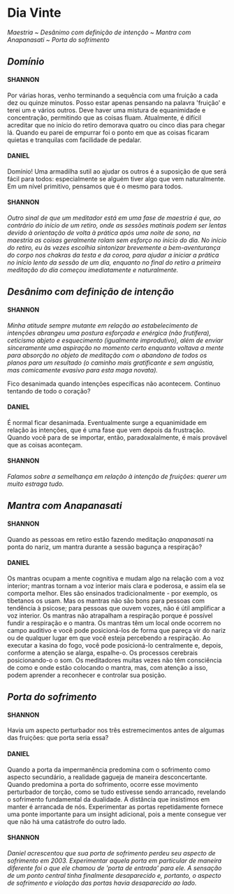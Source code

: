 # Dia Vinte

_Maestria ~ Desânimo com definição de intenção ~ Mantra com Anapanasati ~ Porta do sofrimento_

## _Domínio_

#### SHANNON

Por várias horas, venho terminando a sequência com uma fruição a cada dez ou quinze minutos. Posso estar apenas pensando na palavra 'fruição' e terei um e vários outros. Deve haver uma mistura de equanimidade e concentração, permitindo que as coisas fluam. Atualmente, é difícil acreditar que no início do retiro demorava quatro ou cinco dias para chegar lá. Quando eu parei de empurrar foi o ponto em que as coisas ficaram quietas e tranquilas com facilidade de pedalar.

#### DANIEL

Domínio! Uma armadilha sutil ao ajudar os outros é a suposição de que será fácil para todos: especialmente se alguém tiver algo que vem naturalmente. Em um nível primitivo, pensamos que é o mesmo para todos.

#### SHANNON

_Outro sinal de que um meditador está em uma fase de maestria é que, ao contrário do início de um retiro, onde as sessões matinais podem ser lentas devido à orientação de volta à prática após uma noite de sono, na maestria as coisas geralmente rolam sem esforço no início do dia. No início do retiro, eu às vezes escolhia sintonizar brevemente a bem-aventurança do corpo nos chakras da testa e da coroa, para ajudar a iniciar a prática no início lento da sessão de um dia, enquanto no final do retiro a primeira meditação do dia começou imediatamente e naturalmente._

## _Desânimo com definição de intenção_

#### SHANNON

_Minha atitude sempre mutante em relação ao estabelecimento de intenções abrangeu uma postura esforçada e enérgica (não frutífera), ceticismo abjeto e esquecimento (igualmente improdutivo), além de enviar sinceramente uma aspiração no momento certo enquanto voltava a mente para absorção no objeto de meditação com o abandono de todos os planos para um resultado (o caminho mais gratificante e sem angústia, mas comicamente evasivo para esta maga novata)._

Fico desanimada quando intenções específicas não acontecem. Continuo tentando de todo o coração?

#### DANIEL

É normal ficar desanimada. Eventualmente surge a equanimidade em relação às intenções, que é uma fase que vem depois da frustração. Quando você para de se importar, então, paradoxalalmente, é mais provável que as coisas aconteçam.

#### SHANNON

_Falamos sobre a semelhança em relação à intenção de fruições: querer um muito estraga tudo._

## _Mantra com Anapanasati_

#### SHANNON

Quando as pessoas em retiro estão fazendo meditação _anapanasati_ na ponta do nariz, um mantra durante a sessão  bagunça
a respiração?

#### DANIEL

Os mantras ocupam a mente cognitiva e mudam algo na relação com a voz interior; mantras tornam a voz interior mais clara e poderosa, e assim ela se comporta melhor. Eles são ensinados tradicionalmente - por exemplo, os tibetanos os usam. Mas os mantras não são bons para pessoas com tendência à psicose; para pessoas que ouvem vozes, não é útil amplificar a voz interior. Os mantras não atrapalham a respiração porque é possível fundir a respiração e o mantra. Os mantras têm um local onde ocorrem no campo auditivo e você pode posicioná-los de forma que pareça vir do nariz ou de qualquer lugar em que você esteja percebendo a respiração. Ao executar a kasina do fogo, você pode posicioná-lo centralmente e, depois, conforme a atenção se alarga, espalhe-o. Os processos cerebrais posicionando-o o som. Os meditadores muitas vezes não têm consciência de como e onde estão colocando o mantra, mas, com atenção a isso, podem aprender a reconhecer e controlar sua posição.

## _Porta do sofrimento_

#### SHANNON

Havia um aspecto perturbador nos três estremecimentos antes de algumas das fruições: que porta seria essa?

#### DANIEL

Quando a porta da impermanência predomina com o sofrimento como aspecto secundário, a realidade gagueja de maneira desconcertante. Quando predomina a porta do sofrimento, ocorre esse movimento perturbador de torção, como se tudo estivesse sendo arrancado, revelando o sofrimento fundamental da dualidade. A distância que insistimos em manter é arrancada de nós. Experimentar as portas repetidamente fornece uma ponte importante para um insight adicional, pois a mente consegue ver que não há uma catástrofe do outro lado.

#### SHANNON

_Daniel acrescentou que sua porta de sofrimento perdeu seu aspecto de sofrimento em 2003. Experimentar aquela porta em particular de maneira diferente foi o que ele chamou de 'porta de entrada' para ele. A sensação de um ponto central tinha finalmente desaparecido e, portanto, o aspecto de sofrimento e violação das portas havia desaparecido ao lado._
